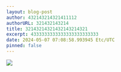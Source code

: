 ```yaml
---
layout: blog-post
author: 432143214321411112
authorURL: 321432143214
title: 32143214321432143214321
excerpt: 4333333333333333333333333
date: 2024-05-07 07:08:58.993945 Etc/UTC
pinned: false
---
```

<img src="4812693916782428281715083707626575.png"/>
